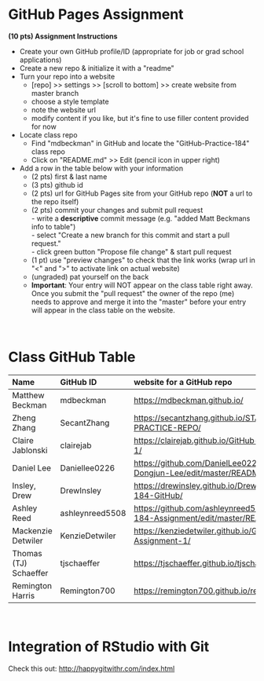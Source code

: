 
# GitHub Pages Assignment

**(10 pts) Assignment Instructions**

- Create your own GitHub profile/ID (appropriate for job or grad school applications)  
- Create a new repo & initialize it with a "readme"   
- Turn your repo into a website  
    - [repo] >> settings >> [scroll to bottom] >> create website from master branch  
    - choose a style template 
    - note the website url  
    - modify content if you like, but it's fine to use filler content provided for now  
- Locate class repo
    - Find "mdbeckman" in GitHub and locate the "GitHub-Practice-184" class repo
    - Click on "README.md" >> Edit (pencil icon in upper right)
- Add a row in the table below with your information   
    - (2 pts) first & last name  
    - (3 pts) github id  
    - (2 pts) url for GitHub Pages site from your GitHub repo (**NOT** a url to the repo itself)
    - (2 pts) commit your changes and submit pull request   
            - write a **descriptive** commit message (e.g. "added Matt Beckmans info to table")  
            - select "Create a new branch for this commit and start a pull request."   
            - click green button "Propose file change" & start pull request  
    - (1 pt) use "preview changes" to check that the link works (wrap url in "<" and ">" to activate link on actual website)  
    - (ungraded) pat yourself on the back
    - **Important**: Your entry will NOT appear on the class table right away.  Once you submit the "pull request" the owner of the repo (me) needs to approve and merge it into the "master" before your entry will appear in the class table on the website. 

<br>

# Class GitHub Table 

|Name                     |GitHub ID             |website for a GitHub repo                                | 
|:------------------------|:---------------------|:--------------------------------------------------------|  
| Matthew Beckman | mdbeckman | <https://mdbeckman.github.io/> |
| Zheng Zhang | SecantZhang | <https://secantzhang.github.io/STAT184-PRACTICE-REPO/> | 
| Claire Jablonski | clairejab | https://clairejab.github.io/GitHub-Assignment-1/ |
|Daniel Lee| Daniellee0226 |https://github.com/DanielLee0226/Daniel-Dongjun-Lee/edit/master/README.md| 
| Insley, Drew | DrewInsley| https://drewinsley.github.io/Drew-Insley-184-GitHub/ |
| Ashley Reed | ashleynreed5508 | https://github.com/ashleynreed5508/Stat-184-Assignment/edit/master/README.md |
| Mackenzie Detwiler      | KenzieDetwiler       | <https://kenziedetwiler.github.io/GitHub-Assignment-1/>   |    
| Thomas (TJ) Schaeffer | tjschaeffer | https://tjschaeffer.github.io/tjschaefferwebsite/
|Remington Harris|Remington700|<https://remington700.github.io/remy_repo/>|

<br>

# Integration of RStudio with Git

Check this out: <http://happygitwithr.com/index.html>


